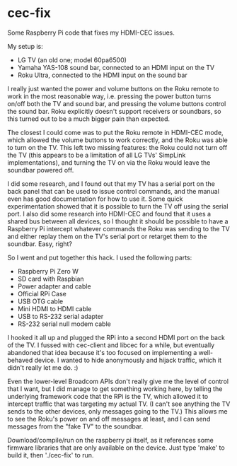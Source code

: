 # cec-fix
Some Raspberry Pi code that fixes my HDMI-CEC issues.

My setup is:
- LG TV (an old one; model 60pa6500)
- Yamaha YAS-108 sound bar, connected to an HDMI input on the TV
- Roku Ultra, connected to the HDMI input on the sound bar

I really just wanted the power and volume buttons on the Roku remote to work in the most reasonable way, i.e. pressing the power button turns on/off both the TV and sound bar, and pressing the volume buttons control the sound bar. Roku explicitly doesn't support receivers or soundbars, so this turned out to be a much bigger pain than expected.

The closest I could come was to put the Roku remote in HDMI-CEC mode, which allowed the volume buttons to work correctly, and the Roku was able to turn on the TV. This left two missing features: the Roku could not turn off the TV (this appears to be a limitation of all LG TVs' SimpLink implementations), and turning the TV on via the Roku would leave the soundbar powered off.

I did some research, and I found out that my TV has a serial port on the back panel that can be used to issue control commands, and the manual even has good documentation for how to use it. Some quick experimentation showed that it is possible to turn the TV off using the serial port. I also did some research into HDMI-CEC and found that it uses a shared bus between all devices, so I thought it should be possible to have a Raspberry Pi intercept whatever commands the Roku was sending to the TV and either replay them on the TV's serial port or retarget them to the soundbar. Easy, right?

So I went and put together this hack. I used the following parts:
- Raspberry Pi Zero W
- SD card with Raspbian
- Power adapter and cable
- Official RPi Case
- USB OTG cable
- Mini HDMI to HDMI cable
- USB to RS-232 serial adapter
- RS-232 serial null modem cable

I hooked it all up and plugged the RPi into a second HDMI port on the back of the TV. I fussed with cec-client and libcec for a while, but eventually abandoned that idea because it's too focused on implementing a well-behaved device. I wanted to hide anonymously and hijack traffic, which it didn't really let me do. :)

Even the lower-level Broadcom APIs don't really give me the level of control that I want, but I did manage to get something working here, by telling the underlying framework code that the RPi is the TV, which allowed it to intercept traffic that was targeting my actual TV. (I can't see anything the TV sends to the other devices, only messages going to the TV.) This allows me to see the Roku's power on and off messages at least, and I can send messages from the "fake TV" to the soundbar.

Download/compile/run on the raspberry pi itself, as it references some firmware libraries that are only available on the device. Just type 'make' to build it, then './cec-fix' to run.
